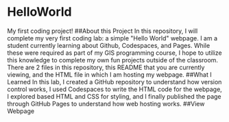 # HelloWorld
My first coding project!
##About this Project
In this repository, I will complete my very first coding lab: a simple "Hello World" webpage. I am a student currently learning about Github, Codespaces, and Pages. While these were required as part of my GIS programming course, I hope to utilize this knowledge to complete my own fun projects outside of the classroom.
There are 2 files in this repository, this README that you are currently viewing, and the HTML file in which I am hosting my webpage.
##What I Learned
In this lab, I created a GitHub repository to understand how version control works, I used Codespaces to write the HTML code for the webpage, I explored based HTML and CSS for styling, and I finally published the page through GitHub Pages to understand how web hosting works.
##View Webpage
